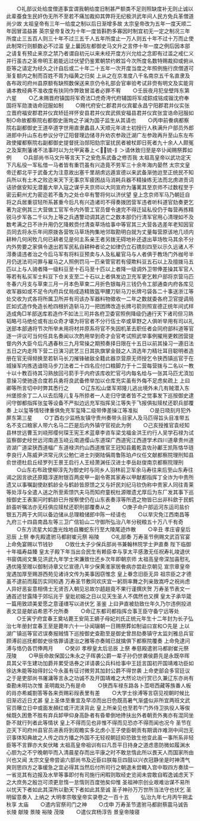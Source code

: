 <!-- { "loadSidebar": true } -->
　　○礼部议处给度僧道事宜谓我朝给度旧制甚严额类不足则照缺度补无则止诚以此辈蚕食生民奸伪无所不至若不痛加裁抑其弊将无纪极洪武年间人民方免兵革僧道尚少故  太祖皇帝有三年一给度之制以后日渐增多故  太宗皇帝改为五年一度天顺二年因冒滥益甚  英宗皇帝复改为十年一度皆斟酌多寡因时制宜初无一定之制况三年所度止三五百人则三十年不过三五千人五年所度止一万人则五十年不过十万而止使此制常行则额数必不过滥  皇上曩因左都御史马文升之言停十年一度之例后因本部之请复有预止来京之禁乃者谓自初元以来未经开度方兴允给之念即有过滥之戒仁义并行虽古之圣帝明王曷能远过伏望仍鉴累朝禁约敕旨今次所度名数特赐裁抑或俯从臣等之请定为经久之计自后或二十年二十五年一次开度当度之年照例施行庶僧道可渐复额内之制而百姓不胥为缁黄之归矣  上从之在京准度八千名南京五千名直隶及各布政司府州县原额有缺照数保送来京仍令礼部会官审验考试非赍有明文及实能背诵本教经典不准收度有扶同作弊致冒滥者必罪不宥
　　○壬辰夜月犯垒壁阵东第六星
　　○乙未赐晋府镇国将军奇法□虎奇洿代府辅国将军成錝成铭成镏沈府奉国将军勋澳诰命冠服如制
　　○赐代府安仁郡君并仪宾翟永昌宁阳郡君并仪实张立晋府福安郡君并仪宾矫廷祥怀安县君并仪宾武佩安福县君并仪宾张宜诰命冠服如制○命故都察院右都御史唐珣之子澜为国子监生从其请也
　　○丙申前餋病都察院右副都御史王道卒道字世用直隶蠡县人天顺元年进士初授行人秩满升户部员外郎进郎中升山东右参议分守辽阳督理边储寻升劝农参政迁湖广左参政再升至山东左布政使擢都察院右副都御史提督抚治郧阳劾宗室扰民者被杖即日死者九十余人人颇冤之及案荆藩诸不法事时以为允甲寅春上＜锍-釒＞请休致归至是卒讣闻赐祭葬如例
　　○兵部尚书马文升等言天下之安危系武备之修否我  太祖高皇帝以武功定天下凡私役一军私借一马者皆有重罚虽有兴造竟不劳军三十余年海内晏然  太宗文皇帝迁都北平于武备尤为注意故出塞千里胡虏远遁宣德以来武备渐弛迨至正统民不知兵所以有土木之败迩来天下无事京军疲困战马消耗兵器不精操练无法而北虏进贡词诘骄倨安知无潜蓄大举入寇之谋乎夫京师以大同宣府为藩蓠其至京师不过数程至于密云蓟州尤为密迩若不蚤为之处仓卒有警将何以济伏望  皇上念京师军马乃朝廷自将之兵居重驭轻所系甚重今后凡有兴造诸司不得奏拨团营军违者听科道官劾奏更乞著为定例其三大营做工官军令内外管工官员督令速完不得迁延私役仍于每营再拣精锐马步军各二千以为上等之兵遇警动调其逃亡之数本部仍行清军官用心清理如不及数考满之日不许升用仍乞降敕赍付清查草场给事中等官其三大营各选差年老知因官员同去将永乐年间原拨各营牧马草场拘集地邻取勘明白就为丈量每营原该地几顷内耕种几何闲牧几何已耕者见是何主系亲王者另拨无碍地补还退出草场牧马其余不分内外势要之家俱令退出若军民私自耕种者论之如律仍立石镌刻四至以示久远诸人不淂奏请违者治之今后马军有将料豆预卖与人及私雇官马与人者俱于教场门外枷号半月仍送法司问罪与雇马之人照例罚马一匹亲管官若有侵欺料豆五石以上及擅拨马五匹以上与人骑者降一级料豆至十石马至十匹以上者降一级调外卫带俸差操其军官人等若有私买军士料豆下仓关支至二十石以上者俱发边卫充军更乞敕户部将京营马匹冬春六月支与草束三月一月本色草束二月折色银每月三钱仍令工部通查内府各库见收军器如或不足令内府兵仗局成造精致盔甲腰刀斩马刀长牌弓袋各二十事送浙江等处交收为式各将所属卫所并有司该办军器料物徵收一二年之数就委各府卫官提调局匠如式造作免造长枪四根折造斩马刀一把团牌改造长牌弓箭则照宣德正统年间式样造成角□羊部送库若造作不如法三司并各府卫委官照例降级仍通行天下诸司但习熟韬略弓马绝伦或有出众奇才堪为将官者不分行伍士卒或草野之人俱听举用有司以礼送部本部通将节次所举未用将材并原系将官不失因机革去职任者会同府部科道等官逐一评议可当何任具名奏闻以次酌用举到奇才会官考试照武举事例擢用更敕团营提督内外大臣今后凡遇春秋三九月常操之期预奏择日限在十五日以前其操习一遵旧法五日之内走阵下营二日演习武艺三日其执旗掌金鼓之人湏选年力精壮耳目聪明者造册在官无得频换至若斩马长刀摧锋破敌全籍此器京营原无师授乞令狭西镇巡官于在城操军内拣选谙晓马步刀法者二十四名应付口粮脚力于十二营每营拨与二名以一教十以十教百待其习熟放回弓箭手于内府该库收贮官弓内每名给与一张其马匹尤湏加意操习使驰逐合度若兵勇将良武备修举加以仓库充实虽有外侮不足虑矣疏上  上曰卿等所言切中时弊其悉行之
　　○辽东松山堡军郑隆儿逃出境外未几有贼潜入东州堡掠余丁二人以去后隆儿复与所掠者一人走归守堡者皆不之觉事发下巡按御史逮问守御都指挥张玺等设备不严拟边远充军指挥吴江等失于飞报俱拟赎杖还职兵部覆奏  上以玺等情轻律重俱免充军玺降二级带俸差操江等准拟
　　○是日晓刻月犯外屏东第三星
　　○丁酉右少监杨友镇守贵州奏带头目家人及马匹得旨头目准带五名不支口粮家人带六名马二匹是后内外镇守官视此为例
　　○己亥授推官袁经知县林世远曹玉刘峣邢缨何琛王宪王术蓝章李咨车梁戈福金洪王约行人吴学石禄为试监察御史经世远河南道玉峣云南道缨山东道琛广西道宪江西道学术四川道章贵州道咨湖广道梁狭西道楅广东道禄洪约山西道推官王冠知县戴乾袁佐孙鄘王凯陈恪华琏李良行人陈威尹洪常元庆公勉仁进士刘弼陆偁周鲁陈珀卢仪任文献都察院理刑知县俞世德杜启丘经罗列王景王启行人王经萧渊任汉进士李岳赵俊南京都察院理刑
　　○山东右布政使柳淳先为御史时与同乡人羽林前卫军余马寿往来后至山东寿往谒之因言欲还原籍淳遂附银百两皮甲一副令寄其家寿以甲献都指挥丁全诈为中贵所遗又以事嘱副使赵鹤龄全与鹤龄皆原馈之又与奸民刘纪马钦伪称中贵家人同往青莱等处淳与全遣人送之所至索馈饩夫马而知府童柷杜源赠遗尤厚后为东厂发其事下巡按御史王表案问时鹤龄已升按察使仍在山东表奏淳等所遗之物皆已出非科歛于民鹤龄虽听嘱法亦无枉俱应赎杖还职刑部覆奏从之
　　○庚子命户部运河东运司盐价银五万两于大同以备边储从总理粮储郎中陈一经请也
　　○以旱灾免江西南昌等九府三十四县南昌左等三卫广信铅山二守御所弘治八年分税粮五十万八千有奇
　　○东方流星大如盏光烛地自螣蛇东行至大陵尾迹炸散
　　○辛丑  孝庄睿皇后忌辰  上祭  奉先殿遣驸马都尉崔元祭  裕陵
　　○礼部奏  万寿圣节例赐文武百官宴  上命免宴赐以节钱钞
　　○致仕太子少保兵部尚书兼翰林院学士尹直奏  陛下临御十年福寿益臻  皇太子殿下年当出合民生有赖臣幸与享太平感激无任祝寿礼竣退伏书窗偶阅文集见洪武九年学士宋濂致仕还乡次年即朝京师  太祖高皇帝深加喜慰礼遇优隆至赠以御制诗章又忆宣德八年少保黄淮家居餋病亦尝赴京朝见  宣宗章皇帝宠遇加厚至赐游西苑见诸诗文传为美事因窃惟念  皇上眷念旧臣无异  祖宗臣之才德虽不逮前而履历实同矧遇  万寿圣节敷同欢庆宜一躬厕率舞之列亲致嵩呼之祝尚虑人异好恶妄意相倩士无贤否入朝见忌故尔趦趄竟不果行谨撰庆贺  万寿圣节表文一通首述甘露降于郊坛兆于  皇妣初娠之日以见天生圣人不偶然也又撰  皇太子承华箴一篇用致颂美爱愿之意谨缮写以进伏乞  圣鉴  上曰尹直被劾致仕年久乃尔违例投进表文显是献谄希恩不允所奏
　　○命辽东都司都指挥佥事王臣守备宁远等处
　　○壬寅宁府宜春王奠坫薨王安简王嫡子母妃刘氏正统元年生十二年封为长子弘治七年册封宜春王至是薨年六十一讣闻辍朝一日赐祭葬如制谥曰宣和○先是  上以湖广镇巡等官迟误奏报贼情下巡按御史查勘至是御史曾昂劾奏镇守太监刘雅总兵官顾溥前巡抚都御史徐恪罪请逮治之雅等亦奏贼已就擒俱下都察院覆奏  上命免逮问溥与恪仍各罚俸两月
　　○癸卯  孝穆皇太后忌辰  上祭  奉慈殿遣驸马都尉崔元祭  茂陵
　　○甲辰命故保国公朱永之子晖袭公爵一辈子孙仍世袭侯爵先是永既卒晖具其父平生建功加爵并累受诰券之详请袭公兵科给事中王廷言国初开国靖难功臣如徐达朱能等始得封公今永虽有征讨微劳其加封公爵不得世袭  上命吏部会多官廷议之于是吏部尚书屠滽等言永之功诚不及开国靖难之大然论功行赏已久兼辽东亦尚有查勘未明功次惟  圣明裁处乃有是命
　　○狭西车禄东路各卜苽咂西藏等族番人板的肖亦希臧劄答等各来贡赐彩叚表里有差
　　○大学士徐溥等言窃见视朝时候比旧渐迟近日尤甚  皇上圣体至重宜及早凉而出日色既高暑气渐盛似非所宜两班文武官员曝立日中或面发頳红或汗流浃背此  皇上所亲见也至若午门外侍卫执役人等俟候既久困惫不胜有弃兵卸甲仰身高卧者有昏晕倒地搀扶出外者朝贡外夷亦有混同坐卧不就行列者此等情状  皇上不得而见也非惟不得而见恐亦不得而闻也况今  圣节在迩天下司府州县官员进表将到观瞻实多北虏小王子使臣朝贡有期谪诈难测中间岂无识事体知典故之人传之四方播之外国不无轻视朝廷抑恐致生他变此虽一事所系非轻臣等不言罪亦大矣伏睹  太祖高皇帝祖训有曰凡吾平日持身之道虑患防微如履渊水心胆为之不宁晚朝毕而入清晨星存而出平康之时不敢怠惰此所以畏天人而国家所由兴也又闻  太宗文皇帝尝谕六部尚书及近臣曰朕每旦四鼓以兴衣冠静坐是时神清气爽则思四方之事缓急之宜必得其当然后付所司行之朝退未尝輙入宫中取四方奏牍一一省览其有边报及水旱等事即付有司施行闲暇则取经史览阅未尝敢自暇逸诚虑天下之大庶务之殷岂可须更怠惰一怠惰则百度弛矣仰惟  圣祖神宗创业艰难诒谋不易所以忧天下者如此其深所以勤天下者如此其至诚  圣子神孙万万世所当法守也伏乞  圣明留意奏入  上纳之
大明孝宗敬皇帝实录卷之一百十五
　　弘治九年七月丙午朔孟秋享  太庙
　　○遣内官祭司门之神
　　○戊申  万寿圣节遣驸马都尉蔡震马诚告  长陵  献陵  景陵  裕陵  茂陵
　　○遣仪宾杨淳告  景皇帝陵寝
